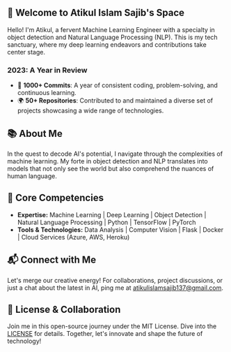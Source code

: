 ## 👋 Welcome to Atikul Islam Sajib's Space

Hello! I'm Atikul, a fervent Machine Learning Engineer with a specialty in object detection and Natural Language Processing (NLP). This is my tech sanctuary, where my deep learning endeavors and contributions take center stage.

### 2023: A Year in Review
- 🚀 **1000+ Commits**: A year of consistent coding, problem-solving, and continuous learning.
- 🌍 **50+ Repositories**: Contributed to and maintained a diverse set of projects showcasing a wide range of technologies.

## 📚 About Me

In the quest to decode AI's potential, I navigate through the complexities of machine learning. My forte in object detection and NLP translates into models that not only see the world but also comprehend the nuances of human language.

## 🎯 Core Competencies

- **Expertise:** Machine Learning | Deep Learning | Object Detection | Natural Language Processing | Python | TensorFlow | PyTorch
- **Tools & Technologies:** Data Analysis | Computer Vision | Flask | Docker | Cloud Services (Azure, AWS, Heroku)

## 📬 Connect with Me

Let's merge our creative energy! For collaborations, project discussions, or just a chat about the latest in AI, ping me at [atikulislamsajib137@gmail.com](mailto:atikulislamsajib137@gmail.com).

## 📝 License & Collaboration

Join me in this open-source journey under the MIT License. Dive into the [LICENSE](LICENSE) for details. Together, let's innovate and shape the future of technology!
